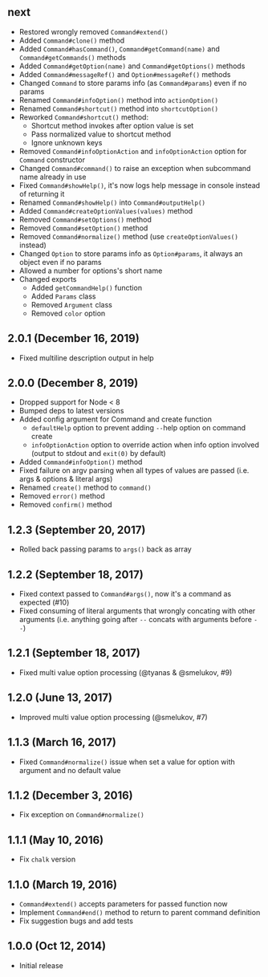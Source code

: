 ## next

- Restored wrongly removed `Command#extend()`
- Added `Command#clone()` method
- Added `Command#hasCommand()`, `Command#getCommand(name)` and `Command#getCommands()` methods
- Added `Command#getOption(name)` and `Command#getOptions()` methods
- Added `Command#messageRef()` and `Option#messageRef()` methods
- Changed `Command` to store params info (as `Command#params`) even if no params
- Renamed `Command#infoOption()` method into `actionOption()`
- Renamed `Command#shortcut()` method into `shortcutOption()`
- Reworked `Command#shortcut()` method:
    - Shortcut method invokes after option value is set
    - Pass normalized value to shortcut method
    - Ignore unknown keys
- Removed `Command#infoOptionAction` and `infoOptionAction` option for `Command` constructor
- Changed `Command#command()` to raise an exception when subcommand name already in use
- Fixed `Command#showHelp()`, it's now logs help message in console instead of returning it
- Renamed `Command#showHelp()` into `Command#outputHelp()`
- Added `Command#createOptionValues(values)` method
- Removed `Command#setOptions()` method
- Removed `Command#setOption()` method
- Removed `Command#normalize()` method (use `createOptionValues()` instead)
- Changed `Option` to store params info as `Option#params`, it always an object even if no params
- Allowed a number for options's short name
- Changed exports
    - Added `getCommandHelp()` function
    - Added `Params` class
    - Removed `Argument` class
    - Removed `color` option

## 2.0.1 (December 16, 2019)

- Fixed multiline description output in help

## 2.0.0 (December 8, 2019)

- Dropped support for Node < 8
- Bumped deps to latest versions
- Added config argument for Command and create function
    - `defaultHelp` option to prevent adding `--`help option on command create
    - `infoOptionAction` option to override action when info option involved (output to stdout and `exit(0)` by default)
- Added `Command#infoOption()` method
- Fixed failure on argv parsing when all types of values are passed (i.e. args & options & literal args)
- Renamed `create()` method to `command()`
- Removed `error()` method
- Removed `confirm()` method

## 1.2.3 (September 20, 2017)

- Rolled back passing params to `args()` back as array

## 1.2.2 (September 18, 2017)

- Fixed context passed to `Command#args()`, now it's a command as expected (#10)
- Fixed consuming of literal arguments that wrongly concating with other arguments (i.e. anything going after `--` concats with arguments before `--`)

## 1.2.1 (September 18, 2017)

- Fixed multi value option processing (@tyanas & @smelukov, #9)

## 1.2.0 (June 13, 2017)

- Improved multi value option processing (@smelukov, #7)

## 1.1.3 (March 16, 2017)

- Fixed `Command#normalize()` issue when set a value for option with argument and no default value

## 1.1.2 (December 3, 2016)

- Fix exception on `Command#normalize()`

## 1.1.1 (May 10, 2016)

- Fix `chalk` version

## 1.1.0 (March 19, 2016)

- `Command#extend()` accepts parameters for passed function now
- Implement `Command#end()` method to return to parent command definition
- Fix suggestion bugs and add tests

## 1.0.0 (Oct 12, 2014)

- Initial release
